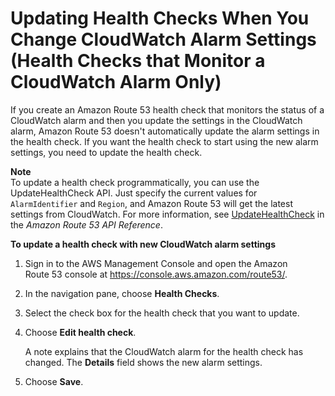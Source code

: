 # Updating Health Checks When You Change CloudWatch Alarm Settings \(Health Checks that Monitor a CloudWatch Alarm Only\)<a name="health-checks-updating-cloudwatch-alarm-settings"></a>

If you create an Amazon Route 53 health check that monitors the status of a CloudWatch alarm and then you update the settings in the CloudWatch alarm, Amazon Route 53 doesn't automatically update the alarm settings in the health check\. If you want the health check to start using the new alarm settings, you need to update the health check\.

**Note**  
To update a health check programmatically, you can use the UpdateHealthCheck API\. Just specify the current values for `AlarmIdentifier` and `Region`, and Amazon Route 53 will get the latest settings from CloudWatch\. For more information, see [UpdateHealthCheck](http://docs.aws.amazon.com/Route53/latest/APIReference/API_UpdateHealthCheck.html) in the *Amazon Route 53 API Reference*\.

**To update a health check with new CloudWatch alarm settings**

1. Sign in to the AWS Management Console and open the Amazon Route 53 console at [https://console\.aws\.amazon\.com/route53/](https://console.aws.amazon.com/route53/)\.

1. In the navigation pane, choose **Health Checks**\.

1. Select the check box for the health check that you want to update\.

1. Choose **Edit health check**\.

   A note explains that the CloudWatch alarm for the health check has changed\. The **Details** field shows the new alarm settings\.

1. Choose **Save**\.